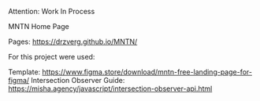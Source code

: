 Attention: Work In Process

MNTN Home Page

Pages: https://drzverg.github.io/MNTN/

For this project were used:

Template: https://www.figma.store/download/mntn-free-landing-page-for-figma/
Intersection Observer Guide: https://misha.agency/javascript/intersection-observer-api.html
